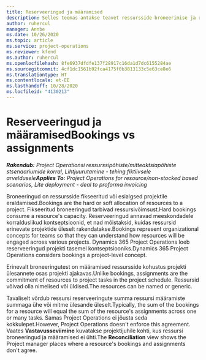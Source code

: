 ```yaml
---
title: Reserveeringud ja määramised
description: Selles teemas antakse teavet ressursside broneerimise ja ressurside määramise erinevuste kohta.
author: ruhercul
manager: Annbe
ms.date: 10/26/2020
ms.topic: article
ms.service: project-operations
ms.reviewer: kfend
ms.author: ruhercul
ms.openlocfilehash: 8fe6937dfdfe137f28917c16da1d7dc6155284ae
ms.sourcegitcommit: 4cf1dc1561b92fca4175f0b3813133c5e63ce8e6
ms.translationtype: HT
ms.contentlocale: et-EE
ms.lasthandoff: 10/28/2020
ms.locfileid: "4130213"
---
```

# <a name="bookings-vs-assignments"></a><span data-ttu-id="84116-103">Reserveeringud ja määramised</span><span class="sxs-lookup"><span data-stu-id="84116-103">Bookings vs assignments</span></span>

<span data-ttu-id="84116-104">_**Rakendub:** Project Operationsi ressurssipõhiste/mitteaktsiapõhiste stsenaariumide korral,  Lihtjuurutamine - tehing fiktiivsele arveldusele_</span><span class="sxs-lookup"><span data-stu-id="84116-104">_**Applies To:** Project Operations for resource/non-stocked based scenarios, Lite deployment - deal to proforma invoicing_</span></span>

<span data-ttu-id="84116-105">Broneeringud on ressursside fikseeritud või esialgsed projektile eraldamised.</span><span class="sxs-lookup"><span data-stu-id="84116-105">Bookings are the hard or soft allocation of resources to a project.</span></span> <span data-ttu-id="84116-106">Fikseeritud broneeringud tarbivad ressursivõimsust.</span><span class="sxs-lookup"><span data-stu-id="84116-106">Hard bookings consume a resource's capacity.</span></span> <span data-ttu-id="84116-107">Reserveeringud annavad meeskondadele korralduslikud kontseptsioonid, et nad mõistaksid, kuidas ressursid erinevate projektide üleselt rakendatakse.</span><span class="sxs-lookup"><span data-stu-id="84116-107">Bookings represent organizational concepts for teams so that they can understand how resources will be engaged across various projects.</span></span> <span data-ttu-id="84116-108">Dynamics 365 Project Operations loeb reserveeringud projekti tasemel kontseptsiooniks.</span><span class="sxs-lookup"><span data-stu-id="84116-108">Dynamics 365 Project Operations considers bookings a project-level concept.</span></span> 

<span data-ttu-id="84116-109">Erinevalt broneeringutest on määramised ressursside kohustus projekti ülesannete osas projekti ajakavas.</span><span class="sxs-lookup"><span data-stu-id="84116-109">Unlike bookings, assignments are the commitment of resources to project tasks in the project schedule.</span></span> <span data-ttu-id="84116-110">Ressursid võivad olla nimelised või üldised.</span><span class="sxs-lookup"><span data-stu-id="84116-110">The resources can be named or generic.</span></span> 

<span data-ttu-id="84116-111">Tavaliselt võrdub ressursi reserveeringute summa ressursi määramiste summaga ühe või mitme ülesande üleselt.</span><span class="sxs-lookup"><span data-stu-id="84116-111">Typically, the sum of the bookings for a resource will equal the sum of the resource's assignments across one or many tasks.</span></span> <span data-ttu-id="84116-112">Samas Project Operations ei jõusta seda kokkulepet.</span><span class="sxs-lookup"><span data-stu-id="84116-112">However, Project Operations doesn't enforce this agreement.</span></span> <span data-ttu-id="84116-113">Vaates **Vastavusseviimine** kuvatakse projektijuhile kohti, kus ressursi broneeringud ja määramised ei ühti.</span><span class="sxs-lookup"><span data-stu-id="84116-113">The **Reconciliation** view shows the Project manager places where a resource's bookings and assignments don't agree.</span></span>
